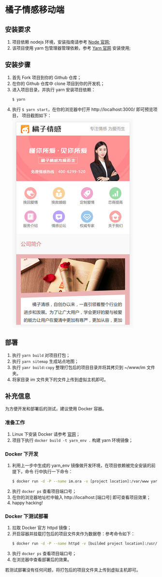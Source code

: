 # 橘子情感移动端


## 安装要求

1. 项目依赖 nodejs 环境，安装指南请参考 [Node 官网](http://nodejs.cn/);
2. 该项目使用 yarn 包管理器管理依赖，参考 [Yarn 官网](https://yarn.bootcss.com/)
   安装使用;


## 安装步骤

1. 首先 Fork 项目到你的 Github 仓库；
2. 在你的 Github 仓库中 clone 项目到你的开发机；
3. 进入项目目录，并执行 yarn 安装项目依赖：
   ```bash
   $ yarn
   ```
4. 执行 `$ yarn start`，在你的浏览器中打开 http://localhost:3000/ 即可预览项目，
   项目截图如下：
   ![demo](./demo.png)


## 部署

1. 执行 `yarn build` 对项目打包；
2. 执行 `yarn sitemap` 生成站点地图；
3. 执行 `yanr build:copy` 整理打包后的项目目录并将其拷贝到 ~/www/im 文件夹。
4. 将家目录 im 文件夹下的文件上传到虚拟主机即可。


## 补充信息

为方便开发和部署后的测试，建议使用 Docker 容器。


### 准备工作

1. Linux 下安装 Docker 请参考 [官网](http://docker.io/)；
2. 项目下执行 `docker build -t yarn_env .` 构建 yarn 环境镜像；

### Docker 下开发

1. 利用上一步中生成的 yarn_env 镜像做开发环境，在项目依赖被完全安装的前提下，命令
行中执行一下命令：
     ```bash
     $ docker run -d -P --name im.ora -v [project location]:/var/www yarn_env start
     ```
2. 执行 `docker ps` 查看项目端口号；
3. 在你的浏览器地址栏中输入 http://localhost:[端口号] 即可查看项目效果；
4. happy hacking!


### Docker 下测试部署

1. 拉取 Docker 官方 httpd 镜像；
2. 开启容器并挂载打包后的项目文件夹作为数据卷：参考命令如下：
    ```bash
    $ docker run -d -P --name httpd -v [builded project location]:/usr/local/apache2/htdocs/im httpd
    ```
3. 执行 `docker ps` 查看项目端口号；
4. 在浏览器中查看部署后的效果。

若测试部署没有任何问题，将打包后的项目文件夹上传到虚拟主机即可。
